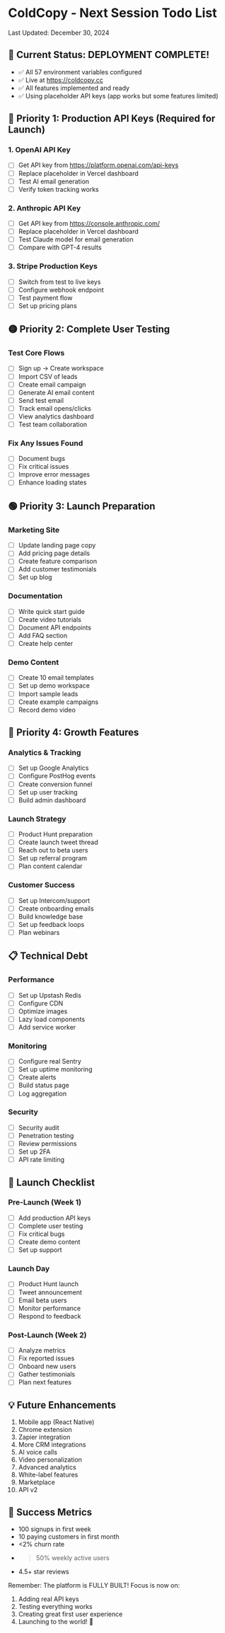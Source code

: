 # ColdCopy - Next Session Todo List
Last Updated: December 30, 2024

## 🎉 Current Status: DEPLOYMENT COMPLETE!
- ✅ All 57 environment variables configured
- ✅ Live at https://coldcopy.cc
- ✅ All features implemented and ready
- ✅ Using placeholder API keys (app works but some features limited)

## 🔴 Priority 1: Production API Keys (Required for Launch)

### 1. OpenAI API Key
- [ ] Get API key from https://platform.openai.com/api-keys
- [ ] Replace placeholder in Vercel dashboard
- [ ] Test AI email generation
- [ ] Verify token tracking works

### 2. Anthropic API Key  
- [ ] Get API key from https://console.anthropic.com/
- [ ] Replace placeholder in Vercel dashboard
- [ ] Test Claude model for email generation
- [ ] Compare with GPT-4 results

### 3. Stripe Production Keys
- [ ] Switch from test to live keys
- [ ] Configure webhook endpoint
- [ ] Test payment flow
- [ ] Set up pricing plans

## 🟡 Priority 2: Complete User Testing

### Test Core Flows
- [ ] Sign up → Create workspace
- [ ] Import CSV of leads
- [ ] Create email campaign
- [ ] Generate AI email content
- [ ] Send test email
- [ ] Track email opens/clicks
- [ ] View analytics dashboard
- [ ] Test team collaboration

### Fix Any Issues Found
- [ ] Document bugs
- [ ] Fix critical issues
- [ ] Improve error messages
- [ ] Enhance loading states

## 🟢 Priority 3: Launch Preparation

### Marketing Site
- [ ] Update landing page copy
- [ ] Add pricing page details
- [ ] Create feature comparison
- [ ] Add customer testimonials
- [ ] Set up blog

### Documentation
- [ ] Write quick start guide
- [ ] Create video tutorials
- [ ] Document API endpoints
- [ ] Add FAQ section
- [ ] Create help center

### Demo Content
- [ ] Create 10 email templates
- [ ] Set up demo workspace
- [ ] Import sample leads
- [ ] Create example campaigns
- [ ] Record demo video

## 🔵 Priority 4: Growth Features

### Analytics & Tracking
- [ ] Set up Google Analytics
- [ ] Configure PostHog events
- [ ] Create conversion funnel
- [ ] Set up user tracking
- [ ] Build admin dashboard

### Launch Strategy
- [ ] Product Hunt preparation
- [ ] Create launch tweet thread
- [ ] Reach out to beta users
- [ ] Set up referral program
- [ ] Plan content calendar

### Customer Success
- [ ] Set up Intercom/support
- [ ] Create onboarding emails
- [ ] Build knowledge base
- [ ] Set up feedback loops
- [ ] Plan webinars

## 📋 Technical Debt

### Performance
- [ ] Set up Upstash Redis
- [ ] Configure CDN
- [ ] Optimize images
- [ ] Lazy load components
- [ ] Add service worker

### Monitoring
- [ ] Configure real Sentry
- [ ] Set up uptime monitoring
- [ ] Create alerts
- [ ] Build status page
- [ ] Log aggregation

### Security
- [ ] Security audit
- [ ] Penetration testing
- [ ] Review permissions
- [ ] Set up 2FA
- [ ] API rate limiting

## 🚀 Launch Checklist

### Pre-Launch (Week 1)
- [ ] Add production API keys
- [ ] Complete user testing
- [ ] Fix critical bugs
- [ ] Create demo content
- [ ] Set up support

### Launch Day
- [ ] Product Hunt launch
- [ ] Tweet announcement
- [ ] Email beta users
- [ ] Monitor performance
- [ ] Respond to feedback

### Post-Launch (Week 2)
- [ ] Analyze metrics
- [ ] Fix reported issues
- [ ] Onboard new users
- [ ] Gather testimonials
- [ ] Plan next features

## 💡 Future Enhancements
1. Mobile app (React Native)
2. Chrome extension
3. Zapier integration
4. More CRM integrations
5. AI voice calls
6. Video personalization
7. Advanced analytics
8. White-label features
9. Marketplace
10. API v2

## 🎯 Success Metrics
- 100 signups in first week
- 10 paying customers in first month
- <2% churn rate
- >50% weekly active users
- 4.5+ star reviews

Remember: The platform is FULLY BUILT! Focus is now on:
1. Adding real API keys
2. Testing everything works
3. Creating great first user experience
4. Launching to the world! 🚀